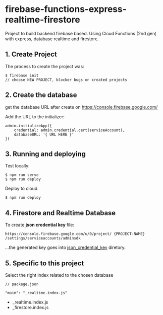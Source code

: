 
# firebase-functions-express-realtime-firestore

Project to build backend firebase based. 
Using Cloud Functions (2nd gen) with express, database realtime and firestore.

## 1. Create Project

The process to create the project was:
```
$ firebase init 
// choose NEW PROJECT, blocker bugs on created projects
```

## 2. Create the database

get the database URL after create on https://console.firebase.google.com/

Add the URL to the initializer:
```
admin.initializeApp({
    credential: admin.credential.cert(serviceAccount),
    databaseURL: '{ URL HERE }'
})
```

## 3. Running and deploying

Test locally:
```
$ npm run serve
$ npm run deploy
```

Deploy to cloud:
```
$ npm run deploy
```

## 4. Firestore and Realtime Database

To create **json credential key** file:
```
https://console.firebase.google.com/u/0/project/ {PROJECT-NAME} /settings/serviceaccounts/adminsdk
```
...the generated key goes into [json_credential_key](https://github.com/rogerio-ushiro/firebase-functions-express-realtime-firestore/tree/main/functions/json_credential_key) diretory.

## 5. Specific to this project

Select the right index related to the chosen database

```
// package.json

"main": "_realtime.index.js"
```
- _realtime.index.js
- _firestore.index.js